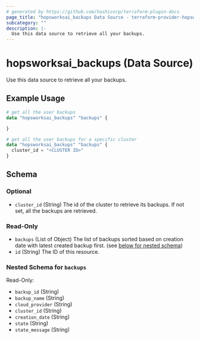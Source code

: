 ```yaml
---
# generated by https://github.com/hashicorp/terraform-plugin-docs
page_title: "hopsworksai_backups Data Source - terraform-provider-hopsworksai"
subcategory: ""
description: |-
  Use this data source to retrieve all your backups.
---
```


# hopsworksai_backups (Data Source)

Use this data source to retrieve all your backups.

## Example Usage

```terraform
# get all the user backups
data "hopsworksai_backups" "backups" {

}

# get all the user backups for a specific cluster
data "hopsworksai_backups" "backups" {
  cluster_id = "<CLUSTER ID>"
}
```

<!-- schema generated by tfplugindocs -->
## Schema

### Optional

- `cluster_id` (String) The id of the cluster to retrieve its backups. If not set, all the backups are retrieved.

### Read-Only

- `backups` (List of Object) The list of backups sorted based on creation date with latest created backup first. (see [below for nested schema](#nestedatt--backups))
- `id` (String) The ID of this resource.

<a id="nestedatt--backups"></a>
### Nested Schema for `backups`

Read-Only:

- `backup_id` (String)
- `backup_name` (String)
- `cloud_provider` (String)
- `cluster_id` (String)
- `creation_date` (String)
- `state` (String)
- `state_message` (String)
